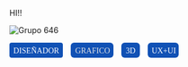 HI!!






![Grupo 646](https://github.com/Juan-Sebastian-Rios-Martinez/juan-sebastian-rios-martinez/assets/47394043/4e13b7b6-2e41-427b-b05a-db7edf2a7d34)




<svg xmlns="http://www.w3.org/2000/svg" width="301" height="27" viewBox="0 0 301 27">
  <g id="Grupo_646" data-name="Grupo 646" transform="translate(-102 -57)">
    <g id="Grupo_646-2" data-name="Grupo 646">
      <rect id="Rectángulo_602" data-name="Rectángulo 602" width="95" height="27" rx="4" transform="translate(102 57)" fill="#1051b5"/>
      <text id="diseñador" transform="translate(109 76)" fill="#fff" font-size="14" font-family="Quicksand-Medium, Quicksand" font-weight="500" letter-spacing="0.005em"><tspan x="0" y="0">DISEÑADOR</tspan></text>
    </g>
    <g id="Grupo_647" data-name="Grupo 647" transform="translate(1)">
      <path id="Trazado_300" data-name="Trazado 300" d="M6,0H70a6,6,0,0,1,6,6V21a6,6,0,0,1-6,6H6a6,6,0,0,1-6-6V6A6,6,0,0,1,6,0Z" transform="translate(210 57)" fill="#1051b5"/>
      <text id="grafico" transform="translate(218 76)" fill="#e4e4e4" font-size="14" font-family="Quicksand-Medium, Quicksand" font-weight="500" letter-spacing="0.005em"><tspan x="0" y="0">GRAFICO</tspan></text>
    </g>
    <g id="Grupo_648" data-name="Grupo 648" transform="translate(-46 4)">
      <path id="Trazado_301" data-name="Trazado 301" d="M6,0H27a6,6,0,0,1,6,6V21a6,6,0,0,1-6,6H6a6,6,0,0,1-6-6V6A6,6,0,0,1,6,0Z" transform="translate(347 53)" fill="#1051b5"/>
      <text id="_3d" data-name="3d" transform="translate(355 72)" fill="#fff" font-size="14" font-family="Quicksand-Medium, Quicksand" font-weight="500" letter-spacing="0.005em"><tspan x="0" y="0">3D</tspan></text>
    </g>
    <g id="Grupo_649" data-name="Grupo 649" transform="translate(-44 4)">
      <rect id="Rectángulo_607" data-name="Rectángulo 607" width="55" height="27" rx="6" transform="translate(392 53)" fill="#1051b5"/>
      <text id="ux_ui" data-name="ux+ui" transform="translate(399 72)" fill="#fff" font-size="14" font-family="Quicksand-Medium, Quicksand" font-weight="500" letter-spacing="0.005em"><tspan x="0" y="0">UX+UI</tspan></text>
    </g>
  </g>
</svg>
